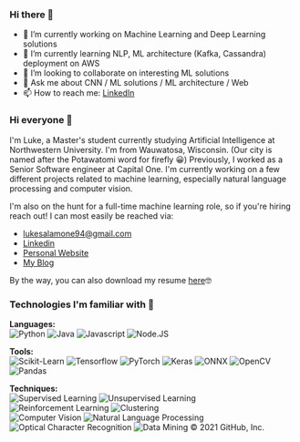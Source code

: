 ### Hi there 👋

- 🔭 I’m currently working on Machine Learning and Deep Learning solutions
- 🌱 I’m currently learning NLP, ML architecture (Kafka, Cassandra) deployment on AWS
- 👯 I’m looking to collaborate on interesting ML solutions
- 💬 Ask me about CNN / ML solutions / ML architecture / Web
- 📫 How to reach me: [LinkedIn](https://www.linkedin.com/in/vinit-todai/)

### Hi everyone 👋

I'm Luke, a Master's student currently studying Artificial Intelligence at Northwestern University. I'm from Wauwatosa, Wisconsin. (Our city is named after the Potawatomi word for firefly 😀) Previously, I worked as a Senior Software engineer at Capital One. I'm currently working on a few different projects related to machine learning, especially natural language processing and computer vision. 

I'm also on the hunt for a full-time machine learning role, so if you're hiring reach out! I can most easily be reached via:

 - lukesalamone94@gmail.com  
 - [Linkedin](https://www.linkedin.com/in/lukesalamone/)
 - [Personal Website](https://lukesalamone.com)
 - [My Blog](https://lukesalamone.github.io)

By the way, you can also download my resume [here](https://github.com/lukesalamone/lukesalamone/raw/master/resume_luke_salamone.pdf)🤓

### Technologies I'm familiar with 🔬

**Languages:**  
![Python](https://img.shields.io/badge/Python-3776AB?style=for-the-badge&logo=python&logoColor=white) ![Java](https://img.shields.io/badge/Java-ED8B00?style=for-the-badge&logo=java&logoColor=white) ![Javascript](https://img.shields.io/badge/JavaScript-F7DF1E?style=for-the-badge&logo=javascript&logoColor=black) ![Node.JS](https://img.shields.io/badge/Node.js-43853D?style=for-the-badge&logo=node.js&logoColor=white)

**Tools:**  
![Scikit-Learn](https://img.shields.io/badge/Scikit--Learn-F7931E?style=for-the-badge&logo=scikit-learn&logoColor=white)  ![Tensorflow](https://img.shields.io/badge/Tensorflow-FF6F00?style=for-the-badge&logo=tensorflow&logoColor=white) ![PyTorch](https://img.shields.io/badge/PyTorch-EE4C2C?style=for-the-badge&logo=pytorch&logoColor=white) ![Keras](https://img.shields.io/badge/Keras-D00000?style=for-the-badge&logo=keras&logoColor=white) ![ONNX](https://img.shields.io/badge/Onnx-005CED?style=for-the-badge&logo=onnx&logoColor=white) ![OpenCV](https://img.shields.io/badge/OpenCV-5C3EE8?style=for-the-badge&logo=opencv&logoColor=white)  ![Pandas](https://img.shields.io/badge/Pandas-150458?style=for-the-badge&logo=pandas&logoColor=white)

**Techniques:**  
![Supervised Learning](https://img.shields.io/badge/Supervised%20Learning-7400B8?style=for-the-badge&logoColor=white) ![Unsupervised Learning](https://img.shields.io/badge/Unsupervised%20Learning-6930C3?style=for-the-badge&logoColor=white) ![Reinforcement Learning](https://img.shields.io/badge/Reinforcement%20Learning-5E60CE?style=for-the-badge&logoColor=white) ![Clustering](https://img.shields.io/badge/Clustering-5390D9?style=for-the-badge&logoColor=white)  
![Computer Vision](https://img.shields.io/badge/Computer%20vision-4EA8DE?style=for-the-badge&logoColor=white) ![Natural Language Processing](https://img.shields.io/badge/Natural%20language%20processing-48BFE3?style=for-the-badge&logoColor=white) ![Optical Character Recognition](https://img.shields.io/badge/Optical%20Character%20Recognition-56CFE1?style=for-the-badge&logoColor=white) ![Data Mining](https://img.shields.io/badge/Data%20mining-64DFDF?style=for-the-badge&logoColor=white)
© 2021 GitHub, Inc.

<!--
**vinit-2997/vinit-2997** is a ✨ _special_ ✨ repository because its `README.md` (this file) appears on your GitHub profile.

Here are some ideas to get you started:

- 🔭 I’m currently working on ...
- 🌱 I’m currently learning ...
- 👯 I’m looking to collaborate on ...
- 🤔 I’m looking for help with ...
- 💬 Ask me about ...
- 📫 How to reach me: ...
- 😄 Pronouns: ...
- ⚡ Fun fact: ...
-->
